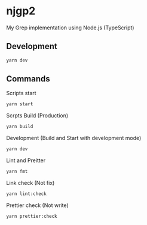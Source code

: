 # njgp2

My Grep implementation using Node.js (TypeScript)

## Development

```bash
yarn dev
```

## Commands

Scripts start

```bash
yarn start
```

Scrpts Build (Production)

```bash
yarn build
```

Development (Build and Start with development mode)

```bash
yarn dev
```

Lint and Preitter

```bash
yarn fmt
```

Link check (Not fix)

```bash
yarn lint:check
```

Prettier check (Not write)

```bash
yarn prettier:check
```
